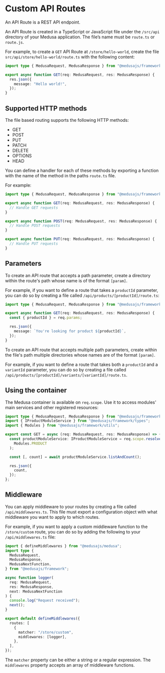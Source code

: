 # Custom API Routes

An API Route is a REST API endpoint.

An API Route is created in a TypeScript or JavaScript file under the `/src/api` directory of your Medusa application. The file’s name must be `route.ts` or `route.js`.

For example, to create a `GET` API Route at `/store/hello-world`, create the file `src/api/store/hello-world/route.ts` with the following content:

```ts
import type { MedusaRequest, MedusaResponse } from "@medusajs/framework";

export async function GET(req: MedusaRequest, res: MedusaResponse) {
  res.json({
    message: "Hello world!",
  });
}
```

## Supported HTTP methods

The file based routing supports the following HTTP methods:

- GET
- POST
- PUT
- PATCH
- DELETE
- OPTIONS
- HEAD

You can define a handler for each of these methods by exporting a function with the name of the method in the paths `route.ts` file.

For example:

```ts
import type { MedusaRequest, MedusaResponse } from "@medusajs/framework";

export async function GET(req: MedusaRequest, res: MedusaResponse) {
  // Handle GET requests
}

export async function POST(req: MedusaRequest, res: MedusaResponse) {
  // Handle POST requests
}

export async function PUT(req: MedusaRequest, res: MedusaResponse) {
  // Handle PUT requests
}
```

## Parameters

To create an API route that accepts a path parameter, create a directory within the route's path whose name is of the format `[param]`.

For example, if you want to define a route that takes a `productId` parameter, you can do so by creating a file called `/api/products/[productId]/route.ts`:

```ts
import type { MedusaRequest, MedusaResponse } from "@medusajs/framework";

export async function GET(req: MedusaRequest, res: MedusaResponse) {
  const { productId } = req.params;

  res.json({
    message: `You're looking for product ${productId}`,
  });
}
```

To create an API route that accepts multiple path parameters, create within the file's path multiple directories whose names are of the format `[param]`.

For example, if you want to define a route that takes both a `productId` and a `variantId` parameter, you can do so by creating a file called `/api/products/[productId]/variants/[variantId]/route.ts`.

## Using the container

The Medusa container is available on `req.scope`. Use it to access modules' main services and other registered resources:

```ts
import type { MedusaRequest, MedusaResponse } from "@medusajs/framework";
import { IProductModuleService } from "@medusajs/framework/types";
import { Modules } from "@medusajs/framework/utils";

export const GET = async (req: MedusaRequest, res: MedusaResponse) => {
  const productModuleService: IProductModuleService = req.scope.resolve(
    Modules.PRODUCT
  );

  const [, count] = await productModuleService.listAndCount();

  res.json({
    count,
  });
};
```

## Middleware

You can apply middleware to your routes by creating a file called `/api/middlewares.ts`. This file must export a configuration object with what middleware you want to apply to which routes.

For example, if you want to apply a custom middleware function to the `/store/custom` route, you can do so by adding the following to your `/api/middlewares.ts` file:

```ts
import { defineMiddlewares } from "@medusajs/medusa";
import type {
  MedusaRequest,
  MedusaResponse,
  MedusaNextFunction,
} from "@medusajs/framework";

async function logger(
  req: MedusaRequest,
  res: MedusaResponse,
  next: MedusaNextFunction
) {
  console.log("Request received");
  next();
}

export default defineMiddlewares({
  routes: [
    {
      matcher: "/store/custom",
      middlewares: [logger],
    },
  ],
});
```

The `matcher` property can be either a string or a regular expression. The `middlewares` property accepts an array of middleware functions.
